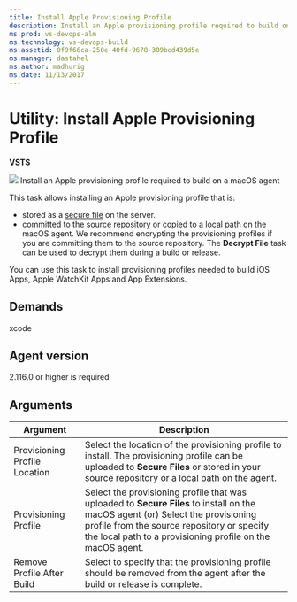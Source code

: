```yaml
---
title: Install Apple Provisioning Profile
description: Install an Apple provisioning profile required to build on a macOS agent in VSTS and Team Foundation Server TFS
ms.prod: vs-devops-alm
ms.technology: vs-devops-build
ms.assetid: 0f9f66ca-250e-40fd-9678-309bcd439d5e
ms.manager: dastahel
ms.author: madhurig
ms.date: 11/13/2017
---
```


# Utility: Install Apple Provisioning Profile

**VSTS**

![](../build/_img/xcode-build.png) Install an Apple provisioning profile required to build on a macOS agent

This task allows installing an Apple provisioning profile that is:
- stored as a [secure file](../../concepts/library/secure-files.md) on the server. 
- committed to the source repository or copied to a local path on the macOS agent. We recommend encrypting the provisioning profiles if you are committing them to the source repository. The **Decrypt File** task can be used to decrypt them during a build or release.

You can use this task to install provisioning profiles needed to build iOS Apps, Apple WatchKit Apps and App Extensions.

## Demands

xcode

## Agent version

2.116.0 or higher is required

## Arguments

| Argument | Description |
| -------- | ----------- |
| Provisioning Profile Location | Select the location of the provisioning profile to install. The provisioning profile can be uploaded to **Secure Files** or stored in your source repository or a local path on the agent. |
| Provisioning Profile | Select the provisioning profile that was uploaded to **Secure Files** to install on the macOS agent (or) Select the provisioning profile from the source repository or specify the local path to a provisioning profile on the macOS agent.|
| Remove Profile After Build | Select to specify that the provisioning profile should be removed from the agent after the build or release is complete. |
